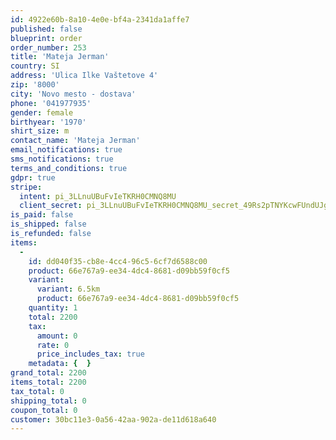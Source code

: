 ```yaml
---
id: 4922e60b-8a10-4e0e-bf4a-2341da1affe7
published: false
blueprint: order
order_number: 253
title: 'Mateja Jerman'
country: SI
address: 'Ulica Ilke Vaštetove 4'
zip: '8000'
city: 'Novo mesto - dostava'
phone: '041977935'
gender: female
birthyear: '1970'
shirt_size: m
contact_name: 'Mateja Jerman'
email_notifications: true
sms_notifications: true
terms_and_conditions: true
gdpr: true
stripe:
  intent: pi_3LLnuUBuFvIeTKRH0CMNQ8MU
  client_secret: pi_3LLnuUBuFvIeTKRH0CMNQ8MU_secret_49Rs2pTNYKcwFUndUJgO08vh7
is_paid: false
is_shipped: false
is_refunded: false
items:
  -
    id: dd040f35-cb8e-4cc4-96c5-6cf7d6588c00
    product: 66e767a9-ee34-4dc4-8681-d09bb59f0cf5
    variant:
      variant: 6.5km
      product: 66e767a9-ee34-4dc4-8681-d09bb59f0cf5
    quantity: 1
    total: 2200
    tax:
      amount: 0
      rate: 0
      price_includes_tax: true
    metadata: {  }
grand_total: 2200
items_total: 2200
tax_total: 0
shipping_total: 0
coupon_total: 0
customer: 30bc11e3-0a56-42aa-902a-de11d618a640
---
```


